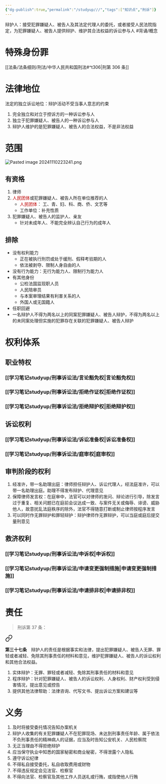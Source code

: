 ```yaml
---
{"dg-publish":true,"permalink":"/studyup///","tags":["知识点","刑诉"]}
---
```


辩护人：接受犯罪嫌疑人、被告人及其法定代理人的委托，或者接受人民法院指定，为犯罪嫌疑人、被告人提供辩护、维护其合法权益的诉讼参与人 #背诵/概念 
# 特殊身份罪
[[法条/法条细则/刑法/中华人民共和国刑法#^t306\|刑第 306 条]]
# 法律地位
法定的独立诉讼地位：辩护活动不受当事人意志的约束
1. 完全独立和对立于控诉方的一种诉讼参与人
2. 独立于犯罪嫌疑人、被告人的一种诉讼参与人
3. 辩护人维护的是犯罪嫌疑人、被告人的合法权益，不是非法权益
# 范围

![Pasted image 20241110223241.png](/img/user/%E8%BF%90%E8%A1%8C%E6%9D%82/%E9%99%84%E4%BB%B6/Pasted%20image%2020241110223241.png)
## 有资格
1. 律师
2. <font color="#c00000">人民团体</font>或犯罪嫌疑人、被告人所在单位推荐的人
	- <font color="#c00000">人民团体</font>： 工、青、妇、科、商、侨、文艺等
	- 工作单位：补充性质
3. 犯罪嫌疑人、被告人的监护人、亲友
	- 针对未成年人、不能完全辨认自己行为的成年人
## 排除
- 没有权利能力
	- 正在被执行刑罚或处于缓刑、假释考验期的人
	- 依法被剥夺、限制人身自由的人
- 没有行为能力：无行为能力人、限制行为能力人
- 有其他身份
	- 公检法国监现职人员
	- 人民陪审员
	- 与本案审理结果有利害关系的人
	- 外国人或无国籍人
- 任职回避
- 一名辩护人不得为两名以上的同案犯罪嫌疑人、被告人辩护，不得为两名以上的未同案处理但实施的犯罪存在关联的犯罪嫌疑人、被告人辩护
# 权利体系
## 职业特权
### [[学习笔记studyup/刑事诉讼法/言论豁免权\|言论豁免权]]
### [[学习笔记studyup/刑事诉讼法/拒绝作证权\|拒绝作证权]]
### [[学习笔记studyup/刑事诉讼法/拒绝辩护权\|拒绝辩护权]] 
## 诉讼权利
### [[学习笔记studyup/刑事诉讼法/诉讼准备权\|诉讼准备权]]
### [[学习笔记studyup/刑事诉讼法/庭审权\|庭审权]]
## 审判阶段的权利
1. 经准许，带一名助理出庭：律师担任辩护人、诉讼代理人，经法庭准许，可以带一名助理出庭。助理不得发布辩护、代理意见
2. 保障律师发言权：在庭审中，法官可以对律师的发问、辩论进行引导，除发言过于重复、相关问题已在庭前会议达成一致、与案件无关或侮辱、诽谤、威胁他人，故意扰乱法庭秩序的除外，法官不得随意打断或制止律师按程序发言
3. 可以同时作无罪辩护和罪轻辩护：辩护律师作无罪辩护，可以当庭或庭后提交量刑意见
## 救济权利
### [[学习笔记studyup/刑事诉讼法/申诉权\|申诉权]]
### [[学习笔记studyup/刑事诉讼法/申请变更强制措施\|申请变更强制措施]]
### [[学习笔记studyup/刑事诉讼法/申请排非权\|申请排非权]]
# 责任
>刑诉第 37 条：
<div class="transclusion internal-embed is-loaded"><a class="markdown-embed-link" href="////#t37" aria-label="Open link"><svg xmlns="http://www.w3.org/2000/svg" width="24" height="24" viewBox="0 0 24 24" fill="none" stroke="currentColor" stroke-width="2" stroke-linecap="round" stroke-linejoin="round" class="svg-icon lucide-link"><path d="M10 13a5 5 0 0 0 7.54.54l3-3a5 5 0 0 0-7.07-7.07l-1.72 1.71"></path><path d="M14 11a5 5 0 0 0-7.54-.54l-3 3a5 5 0 0 0 7.07 7.07l1.71-1.71"></path></svg></a><div class="markdown-embed">



**第三十七条**　辩护人的责任是根据事实和法律，提出犯罪嫌疑人、被告人无罪、罪轻或者减轻、免除其刑事责任的材料和意见，维护犯罪嫌疑人、被告人的诉讼权利和其他合法权益。 

</div></div>

1. 实体辩护：无罪、罪轻或者减轻、免除其刑事责任的材料和意见
2. 程序辩护：针对犯罪嫌疑人、被告人的诉讼权利、人身权利、财产权利受到侵害情况，提出意见或控告
3. 提供其他法律帮助：法律咨询、代写文书、提出诉讼方案和建议等
# 义务
1. 及时将接受委托情况告知办案机关
2. 辩护人收集的有关犯罪嫌疑人不在犯罪现场、未达到刑事责任年龄、属于依法不负刑事责任的精神病人的证据，应当及时告知公安机关、人民检察院
3. 无正当理由不得拒绝辩护
4. 应当保守执业中知悉的国家秘密和商业秘密，不得泄露个人隐私
5. 遵守诉讼纪律
6. 不得私自接受委托，私自收取费用或财物
7. 不得违反规定会见法官、检察官
8. 不得向法官、检察官及其他工作人员送礼或行贿，或指使他人行贿